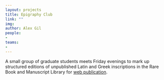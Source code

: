 ```yaml
---
layout: projects
title: Epigraphy Club
link: ""
img: 
author: Alex Gil
people:
- 
teams:
-
---
```


<span>A small group of graduate students meets Friday evenings to mark up structured editions of unpublished Latin and Greek inscriptions in the Rare Book and Manuscript Library for <a href="https://github.com/Spunkle/EPIGRAPHY-CLUB-2015">web publication</a>.</span>